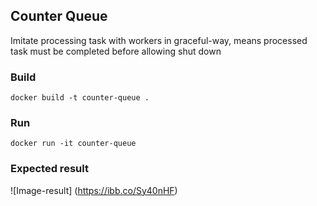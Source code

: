 ## Counter Queue
Imitate processing task with workers in graceful-way, means processed task must be completed before allowing shut down 

### Build
```
docker build -t counter-queue .
```

### Run 
```
docker run -it counter-queue
```

### Expected result
![Image-result]
(https://ibb.co/Sy40nHF)
